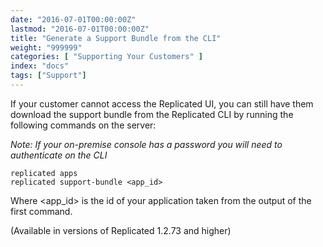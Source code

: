 ```yaml
---
date: "2016-07-01T00:00:00Z"
lastmod: "2016-07-01T00:00:00Z"
title: "Generate a Support Bundle from the CLI"
weight: "999999"
categories: [ "Supporting Your Customers" ]
index: "docs"
tags: ["Support"]
---
```


If your customer cannot access the Replicated UI, you can still have them 
download the support bundle from the Replicated CLI by running the following 
commands on the server:

*Note: If your on-premise console has a password you will need to authenticate 
on the CLI*

```shell
replicated apps
replicated support-bundle <app_id>
```

Where <app_id> is the id of your application taken from the output of the first command.

(Available in versions of Replicated 1.2.73 and higher)